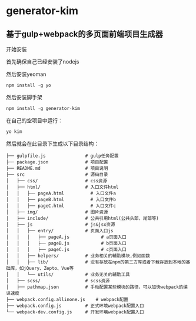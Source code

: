 # generator-kim
基于gulp+webpack的多页面前端项目生成器
------------

开始安装

首先确保自己已经安装了nodejs

然后安装yeoman

```js
npm install -g yo
```
然后安装脚手架

```js
npm install -g generator-kim
```

在自己的空项目中运行：

```js
yo kim
```

然后就会在此目录下生成以下目录结构：
    
    ├── gulpfile.js               # gulp任务配置
    ├── package.json              # 项目配置
    ├── README.md                 # 项目说明
    ├── src                       # 源码目录
    │   ├── css/                  # css资源
    │   ├── html/                 # 入口文件html
    │   │   ├── pageA.html          # 入口文件a
    │   │   ├── pageB.html          # 入口文件b
    │   │   ├── pageC.html          # 入口文件c
    │   ├── img/                  # 图片资源
    │   ├── include/              # 公共引用html(公共头部，尾部等)
    │   ├── js                    # js&jsx资源
    │   │   ├── entry/            # 页面入口js
    │   │   │   ├── pageA.js            # a页面入口
    │   │   │   ├── pageB.js            # b页面入口
    │   │   │   ├── pageC.js            # c页面入口
    │   │   ├── helpers/          # 业务相关的辅助模块,例如函数
    │   │   ├── lib/              # 没有存放在npm的第三方库或者下载存放到本地的基础库，如jQuery、Zepto、Vue等
    │   │   └── utils/            # 业务无关的辅助工具
    │   ├── scss/                 # scss资源
    │   ├── pathmap.json          # 手动配置某些模块的路径，可以加快webpack的编译速度
    ├── webpack.config.allinone.js    # webpack配置
    ├── webpack.config.js         # 正式环境webpack配置入口
    └── webpack-dev.config.js     # 开发环境webpack配置入口


